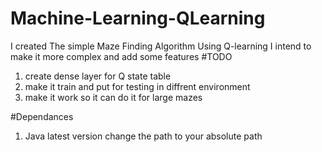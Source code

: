 # Machine-Learning-QLearning
I created The simple Maze Finding Algorithm Using Q-learning
I intend to make it more complex and add some features
#TODO
1. create dense layer for Q state table
2. make it train and put for testing in diffrent environment
3. make it work so it can do it for large mazes


#Dependances

1. Java latest version
change the path to your absolute path 
